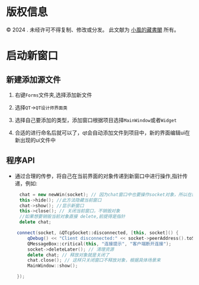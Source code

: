 # 版权信息

© 2024 . 未经许可不得复制、修改或分发。 此文献为 [小風的藏書閣](https://t.me/xfp2333) 所有。


# 启动新窗口

## 新建添加源文件

1. 右键`Forms`文件夹,选择添加新文件

2. 选择`QT`->`QT设计师界面类`

3. 选择自己要添加的类型，添加窗口根据项目选择`MainWindow`或者`Widget`

4. 合适的进行命名后就可以了，qt会自动添加文件到项目中，新的界面编辑ui在新出现的ui文件中

## 程序API

- 通过合理的传参，将自己在当前界面的对象传递到新窗口中进行操作,指针传递，例如:

```cpp
     chat = new newWin(socket); // 因为chat窗口中也要操作socket对象，所以在构造函数中创建堆内存的时候也传递了socket对象
     this->hide(); //此方法隐藏当前窗口
     chat->show(); //显示新窗口
     this->close(); // 关闭当前窗口，不销毁对象
     //如果想要销毁当前对象直接 delete,前提得是指针
     delete chat;
```

```cpp
    connect(socket, &QTcpSocket::disconnected, [this, socket]() {
        qDebug() << "Client disconnected:" << socket->peerAddress().toString();
        QMessageBox::critical(this, "连接提示", "客户端断开连接");
        socket->deleteLater(); // 清理资源
        delete chat; // 释放对象就是关闭了
        chat.close(); // 这样只关闭窗口不释放对象，根据具体场景来
        MainWindow::show();

    });
```

